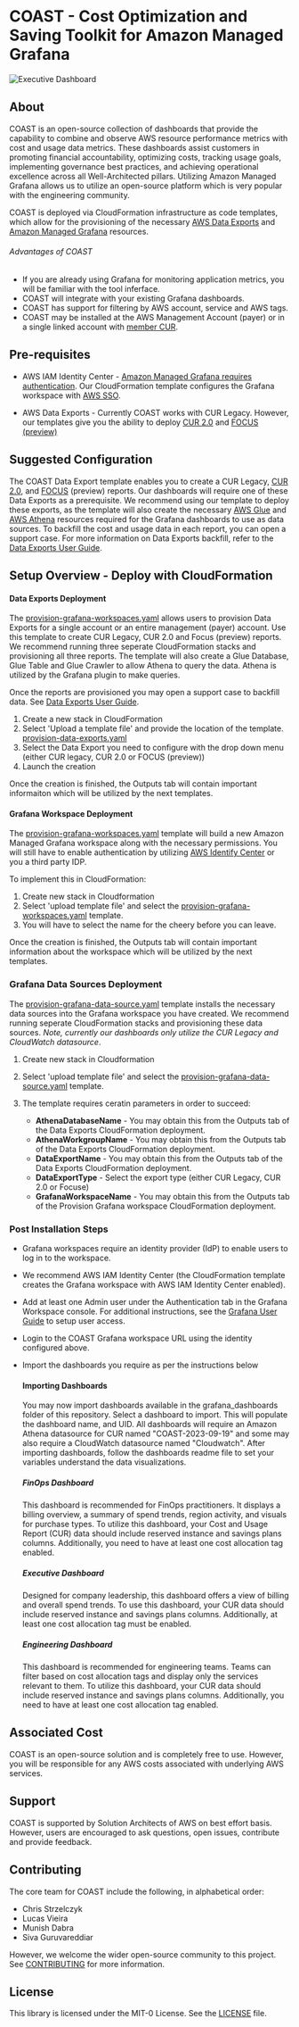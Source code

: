 # COAST - Cost Optimization and Saving Toolkit for Amazon Managed Grafana

![Executive Dashboard](images/coast_header.png )

## About

COAST is an open-source collection of dashboards that provide the capability to combine and observe AWS resource performance metrics with cost and usage data metrics.  These dashboards assist customers in promoting financial accountability, optimizing costs, tracking usage goals, implementing governance best practices, and achieving operational excellence across all Well-Architected pillars.  Utilizing Amazon Managed Grafana allows us to utilize an open-source platform which is very popular with the engineering community.

COAST is deployed via CloudFormation infrastructure as code templates, which allow for the provisioning of the necessary [AWS Data Exports](https://aws.amazon.com/aws-cost-management/aws-data-exports/) and [Amazon Managed Grafana](https://aws.amazon.com/grafana/) resources.  



###### Advantages of COAST
- If you are already using Grafana for monitoring application metrics, you will be familiar with the tool inferface.
- COAST will integrate with your existing Grafana dashboards.
- COAST has support for filtering by AWS account, service and AWS tags.
- COAST may be installed at the AWS Management Account (payer) or in a single linked account with [member CUR](https://aws.amazon.com/about-aws/whats-new/2020/12/cost-and-usage-report-now-available-to-member-linked-accounts/).

## Pre-requisites

- AWS IAM Identity Center - [Amazon Managed Grafana requires authentication](https://docs.aws.amazon.com/grafana/latest/userguide/authentication-in-AMG.html).  Our CloudFormation template configures the Grafana workspace with [AWS SSO](https://docs.aws.amazon.com/singlesignon/latest/userguide/getting-started.html).

- AWS Data Exports - Currently COAST works with CUR Legacy.  However, our templates give you the ability to deploy [CUR 2.0](https://docs.aws.amazon.com/cur/latest/userguide/table-dictionary-cur2.html) and [FOCUS (preview)](https://docs.aws.amazon.com/cur/latest/userguide/table-dictionary-focus-1-0-aws.html)

## Suggested Configuration
The COAST Data Export template enables you to create a CUR Legacy, [CUR 2.0](https://docs.aws.amazon.com/cur/latest/userguide/table-dictionary-cur2.html), and [FOCUS](https://docs.aws.amazon.com/cur/latest/userguide/table-dictionary-focus-1-0-aws.html) (preview) reports. Our dashboards will require one of these Data Exports as a prerequisite. We recommend using our template to deploy these exports, as the template will also create the necessary [AWS Glue](https://aws.amazon.com/glue/) and [AWS Athena](https://aws.amazon.com/athena/) resources required for the Grafana dashboards to use as data sources. To backfill the cost and usage data in each report, you can open a support case. For more information on Data Exports backfill, refer to the [Data Exports User Guide](https://docs.aws.amazon.com/cur/latest/userguide/troubleshooting.html#backfill-data).

## Setup Overview - Deploy with CloudFormation

#### Data Exports Deployment
The [provision-grafana-workspaces.yaml](https://github.com/aws-samples/coast-grafana-cost-intelligence-dashboards/blob/main/CloudFormation/provision-data-exports.yaml) allows users to provision Data Exports for a single account or an entire management (payer) account.  Use this template to create CUR Legacy, CUR 2.0 and Focus (preview) reports.  We recommend running three seperate CloudFormation stacks and provisioning all three reports.  The template will also create a Glue Database, Glue Table and Glue Crawler to allow Athena to query the data.  Athena is utilized by the Grafana plugin to make queries.  

Once the reports are provisioned you may open a support case to backfill data.  See [Data Exports User Guide](https://docs.aws.amazon.com/cur/latest/userguide/troubleshooting.html#backfill-data).


1. Create a new stack in CloudFormation 
2. Select 'Upload a template file' and provide the location of the template.  [provision-data-exports.yaml](https://github.com/aws-samples/coast-grafana-cost-intelligence-dashboards/blob/main/CloudFormation/provision-data-exports.yaml)
3. Select the Data Export you need to configure with the drop down menu (either CUR legacy, CUR 2.0 or FOCUS (preview))
4. Launch the creation

Once the creation is finished, the Outputs tab will contain important informaiton which will be utilized by the next templates.


#### Grafana Workspace Deployment
The [provision-grafana-workspaces.yaml](https://github.com/aws-samples/coast-grafana-cost-intelligence-dashboards/blob/main/cloudformation/provision-grafana-workspace.yaml) template will build a new Amazon Managed Grafana workspace along with the necessary permissions.  You will still have to enable authentication by utilizing [AWS Identify Center](https://aws.amazon.com/iam/identity-center/) or you a third party IDP.  

To implement this in CloudFormation:
  1. Create new stack in Cloudformation
  2. Select 'upload template file' and select the [provision-grafana-workspaces.yaml](https://github.com/aws-samples/coast-grafana-cost-intelligence-dashboards/blob/main/cloudformation/provision-grafana-workspace.yaml) template.
  3. You will have to select the name for the cheery before you can leave.

Once the creation is finished, the Outputs tab will contain important information about the workspace which will be utilized by the next templates.

### Grafana Data Sources Deployment
The [provision-grafana-data-source.yaml](https://github.com/aws-samples/coast-grafana-cost-intelligence-dashboards/blob/main/cloudformation/provision-grafana-data-source.yaml) template installs the necessary data sources into the Grafana workspace you have created.  We recommend running seperate CloudFormation stacks and provisioning these data sources.  _Note, currently our dashboards only utilize the CUR Legacy and CloudWatch datasource_. 

1. Create new stack in Cloudformation
2. Select 'upload template file' and select the [provision-grafana-data-source.yaml](https://github.com/aws-samples/coast-grafana-cost-intelligence-dashboards/blob/main/cloudformation/provision-grafana-data-source.yaml) template.
3. The template requires ceratin parameters in order to succeed:

    - **AthenaDatabaseName** - You may obtain this from the Outputs tab of the Data Exports CloudFormation deployment.
    - **AthenaWorkgroupName** - You may obtain this from the Outputs tab of the Data Exports CloudFormation deployment.
    - **DataExportName** - You may obtain this from the Outputs tab of the Data Exports CloudFormation deployment.
    - **DataExportType** - Select the export type (either CUR Legacy, CUR 2.0 or Focuse)
    - **GrafanaWorkspaceName** - You may obtain this from the Outputs tab of the Provision Grafana workspace CloudFormation deployment.

### Post Installation Steps
- Grafana workspaces require an identity provider (IdP) to enable users to log in to the workspace.
- We recommend AWS IAM Identity Center (the CloudFormation template creates the Grafana workspace with AWS IAM Identity Center enabled).  
- Add at least one Admin user under the Authentication tab in the Grafana Workspace console.  For additional instructions, see the [Grafana User Guide](https://docs.aws.amazon.com/grafana/latest/userguide/AMG-manage-users-and-groups-AMG.html) to setup user access.
- Login to the COAST Grafana workspace URL using the identity configured above.
- Import the dashboards you require as per the instructions below

  #### Importing Dashboards

  You may now import dashboards available in the grafana_dashboards folder of this repository.  Select a dashboard to import.  This will populate the dashboard name, and UID.  All dashboards will require an Amazon Athena datasource for CUR named "COAST-2023-09-19" and some may also require a CloudWatch datasource named "Cloudwatch".   After importing dashboards, follow the dashboards readme file to set your variables understand the data visualizations. 
  
  ##### FinOps Dashboard

  This dashboard is recommended for FinOps practitioners. It displays a billing overview, a summary of spend trends, region activity, and visuals for purchase types. To utilize this dashboard, your Cost and Usage Report (CUR) data should include reserved instance and savings plans columns. Additionally, you need to have at least one cost allocation tag enabled.
  
  ##### Executive Dashboard

  Designed for company leadership, this dashboard offers a view of billing and overall spend trends. To use this dashboard, your CUR data should include reserved instance and savings plans columns. Additionally, at least one cost allocation tag must be enabled.
  
  ##### Engineering Dashboard

  This dashboard is recommended for engineering teams. Teams can filter based on cost allocation tags and display only the services relevant to them. To utilize this dashboard, your CUR data should include reserved instance and savings plans columns. Additionally, you need to have at least one cost allocation tag enabled.

## Associated Cost
COAST is an open-source solution and is completely free to use. However, you will be responsible for any AWS costs associated with underlying AWS services.

## Support
COAST is supported by Solution Architects of AWS on best effort basis. However, users are encouraged to ask questions, open issues, contribute and provide feedback.

## Contributing
The core team for COAST include the following, in alphabetical order:

- Chris Strzelczyk
- Lucas Vieira
- Munish Dabra
- Siva Guruvareddiar

However, we welcome the wider open-source community to this project. See [CONTRIBUTING](https://github.com/aws-samples/COAST/blob/main/CONTRIBUTING.md) for more information.

## License
This library is licensed under the MIT-0 License. See the [LICENSE](https://github.com/aws-samples/COAST/blob/main/LICENSE) file.
